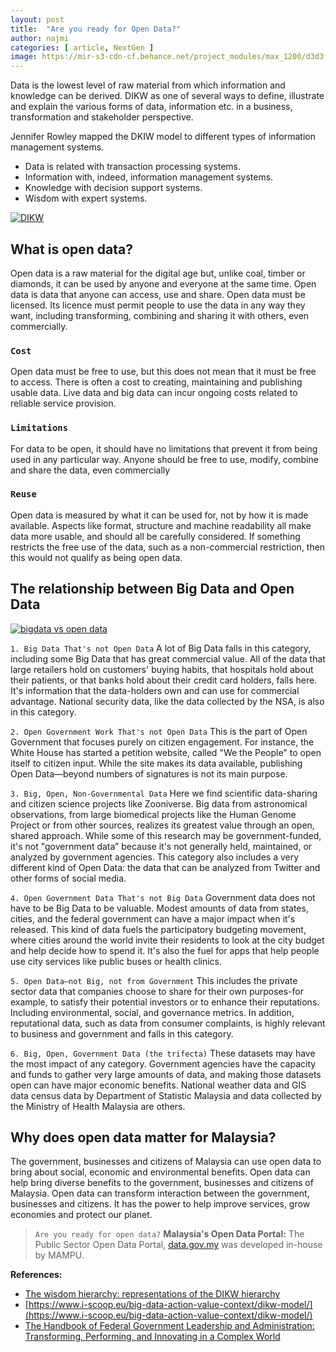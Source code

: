 ```yaml
---
layout: post
title:  "Are you ready for Open Data?"
author: najmi
categories: [ article, NextGen ]
image: https://mir-s3-cdn-cf.behance.net/project_modules/max_1200/d3d3f146789913.5864228b80e62.png
---
```


Data is the lowest level of raw material from which information and knowledge can be derived. DIKW as one of several ways to define, illustrate and explain the various forms of data, information etc. in a business, transformation and stakeholder perspective.

Jennifer Rowley mapped the DKIW model to different types of information management systems.
* Data is related with transaction processing systems.
* Information with, indeed, information management systems.
* Knowledge with decision support systems.
* Wisdom with expert systems.

[![DIKW](https://40uu5c99f3a2ja7s7miveqgqu-wpengine.netdna-ssl.com/wp-content/uploads/2016/07/DIKW-through-the-eyes-of-IoT-company-AGT-as-mentioned-on-Electronics-360.gif)](#)

## What is open data?
Open data is a raw material for the digital age but, unlike coal, timber or diamonds, it can be used by anyone and everyone at the same time. Open data is data that anyone can access, use and share. Open data must be licensed. Its licence must permit people to use the data in any way they want, including transforming, combining and sharing it with others, even commercially. 

### `Cost`
Open data must be free to use, but this does not mean that it must be free to access. There is often a cost to creating, maintaining and publishing usable data. Live data and big data can incur ongoing costs related to reliable service provision.

### `Limitations`
For data to be open, it should have no limitations that prevent it from being used in any particular way. Anyone should be free to use, modify, combine and share the data, even commercially

### `Reuse`
Open data is measured by what it can be used for, not by how it is made available. Aspects like format, structure and machine readability all make data more usable, and should all be carefully considered. If something restricts the free use of the data, such as a non-commercial restriction, then this would not qualify as being open data.

## The relationship between Big Data and Open Data

[![bigdata vs open data](https://lh3.googleusercontent.com/-zIeBeLljY9c/Xly7BaeU3EI/AAAAAAAAAJs/VWUhc9qv2h8TO9lnYiIXGrJFa-HBN-bkQCK8BGAsYHg/s0/2020-03-01.jpg)](#)

`1. Big Data That's not Open Data` 
A lot of Big Data falls in this category, including some Big Data that has great commercial value. All of the data that large retailers hold on customers' buying habits, that hospitals hold about their patients, or that banks hold about their credit card holders, falls here. It's information that the data-holders own and can use for commercial advantage. National security data, like the data collected by the NSA, is also in this category.

`2. Open Government Work That's not Open Data`
This is the part of Open Government that focuses purely on citizen engagement. For instance, the White House has started a petition website, called "We the People" to open itself to citizen input. While the site makes its data available, publishing Open Data—beyond numbers of signatures is not its main purpose. 

`3. Big, Open, Non-Governmental Data`
Here we find scientific data-sharing and citizen science projects like Zooniverse. Big data from astronomical observations, from large biomedical projects like the Human Genome Project or from other sources, realizes its greatest value through an open, shared approach. While some of this research may be government-funded, it's not "government data” because it's not generally held, maintained, or analyzed by government agencies. This category also includes a very different kind of Open Data: the data that can be analyzed from Twitter and other forms of social media. 

`4. Open Government Data That's not Big Data` 
Government data does not have to be Big Data to be valuable. Modest amounts of data from states, cities, and the federal government can have a major impact when it's released. This kind of data fuels the participatory budgeting movement, where cities around the world invite their residents to look at the city budget and help decide how to spend it. It's also the fuel for apps that help people use city services like public buses or health clinics. 

`5. Open Data—not Big, not from Government`
This includes the private sector data that companies choose to share for their own purposes-for example, to satisfy their potential investors or to enhance their reputations. Including environmental, social, and governance metrics. In addition, reputational data, such as data from consumer complaints, is highly relevant to business and government and falls in this category. 

`6. Big, Open, Government Data (the trifecta)` 
These datasets may have the most impact of any category. Government agencies have the capacity and funds to gather very large amounts of data, and making those datasets open can have major economic benefits. National weather data and GIS data census data by Department of Statistic Malaysia and data collected by the Ministry of Health Malaysia are others.

## Why does open data matter for Malaysia?
The government, businesses and citizens of Malaysia can use open data to bring about social, economic and environmental benefits. Open data can help bring diverse benefits to the government, businesses and citizens of Malaysia. Open data can transform interaction between the government, businesses and citizens. It has the power to help improve services, grow economies and protect our planet.


> `Are you ready for open data?`
    **Malaysia's Open Data Portal:** 
    The Public Sector Open Data Portal, [data.gov.my](http://www.data.gov.my/) was developed in-house by MAMPU.


**References:**
* [The wisdom hierarchy: representations of the DIKW hierarchy ](https://api.semanticscholar.org/CorpusID:17000089)
* [https://www.i-scoop.eu/big-data-action-value-context/dikw-model/](https://www.i-scoop.eu/big-data-action-value-context/dikw-model/)
* [The Handbook of Federal Government Leadership and Administration: Transforming, Performing, and Innovating in a Complex World](#)

